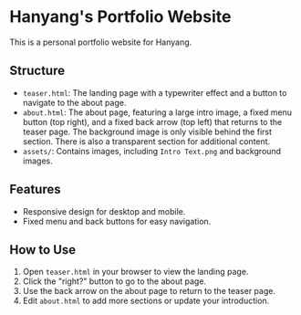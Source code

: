 # Hanyang's Portfolio Website

This is a personal portfolio website for Hanyang.

## Structure
- `teaser.html`: The landing page with a typewriter effect and a button to navigate to the about page.
- `about.html`: The about page, featuring a large intro image, a fixed menu button (top right), and a fixed back arrow (top left) that returns to the teaser page. The background image is only visible behind the first section. There is also a transparent section for additional content.
- `assets/`: Contains images, including `Intro Text.png` and background images.

## Features
- Responsive design for desktop and mobile.
- Fixed menu and back buttons for easy navigation.


## How to Use
1. Open `teaser.html` in your browser to view the landing page.
2. Click the "right?" button to go to the about page.
3. Use the back arrow on the about page to return to the teaser page.
4. Edit `about.html` to add more sections or update your introduction.
